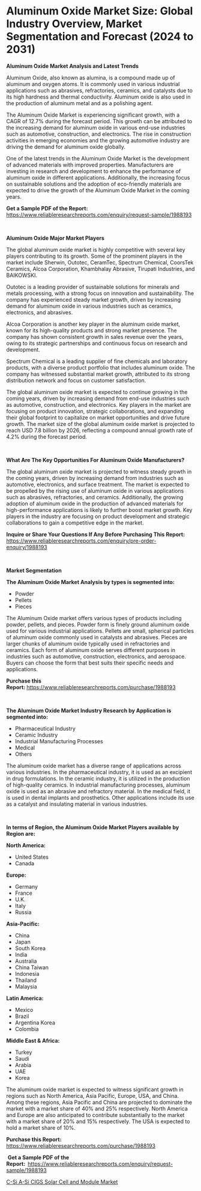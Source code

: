 <p><h1>Aluminum Oxide Market Size: Global Industry Overview, Market Segmentation and Forecast (2024 to 2031)</h1></p><p><strong>Aluminum Oxide Market Analysis and Latest Trends</strong></p>
<p><p>Aluminum Oxide, also known as alumina, is a compound made up of aluminum and oxygen atoms. It is commonly used in various industrial applications such as abrasives, refractories, ceramics, and catalysts due to its high hardness and thermal conductivity. Aluminum oxide is also used in the production of aluminum metal and as a polishing agent.</p><p>The Aluminum Oxide Market is experiencing significant growth, with a CAGR of 12.7% during the forecast period. This growth can be attributed to the increasing demand for aluminum oxide in various end-use industries such as automotive, construction, and electronics. The rise in construction activities in emerging economies and the growing automotive industry are driving the demand for aluminum oxide globally.</p><p>One of the latest trends in the Aluminum Oxide Market is the development of advanced materials with improved properties. Manufacturers are investing in research and development to enhance the performance of aluminum oxide in different applications. Additionally, the increasing focus on sustainable solutions and the adoption of eco-friendly materials are expected to drive the growth of the Aluminum Oxide Market in the coming years.</p></p>
<p><strong>Get a Sample PDF of the Report:&nbsp;</strong> <a href="https://www.reliableresearchreports.com/enquiry/request-sample/1988193">https://www.reliableresearchreports.com/enquiry/request-sample/1988193</a></p>
<p>&nbsp;</p>
<p><strong>Aluminum Oxide Major Market Players</strong></p>
<p><p>The global aluminum oxide market is highly competitive with several key players contributing to its growth. Some of the prominent players in the market include Sherwin, Outotec, CeramTec, Spectrum Chemical, CoorsTek Ceramics, Alcoa Corporation, Khambhalay Abrasive, Tirupati Industries, and BAIKOWSKI.</p><p>Outotec is a leading provider of sustainable solutions for minerals and metals processing, with a strong focus on innovation and sustainability. The company has experienced steady market growth, driven by increasing demand for aluminum oxide in various industries such as ceramics, electronics, and abrasives.</p><p>Alcoa Corporation is another key player in the aluminum oxide market, known for its high-quality products and strong market presence. The company has shown consistent growth in sales revenue over the years, owing to its strategic partnerships and continuous focus on research and development.</p><p>Spectrum Chemical is a leading supplier of fine chemicals and laboratory products, with a diverse product portfolio that includes aluminum oxide. The company has witnessed substantial market growth, attributed to its strong distribution network and focus on customer satisfaction.</p><p>The global aluminum oxide market is expected to continue growing in the coming years, driven by increasing demand from end-use industries such as automotive, construction, and electronics. Key players in the market are focusing on product innovation, strategic collaborations, and expanding their global footprint to capitalize on market opportunities and drive future growth. The market size of the global aluminum oxide market is projected to reach USD 7.8 billion by 2026, reflecting a compound annual growth rate of 4.2% during the forecast period.</p></p>
<p>&nbsp;</p>
<p><strong>What Are The Key Opportunities For Aluminum Oxide Manufacturers?</strong></p>
<p><p>The global aluminum oxide market is projected to witness steady growth in the coming years, driven by increasing demand from industries such as automotive, electronics, and surface treatment. The market is expected to be propelled by the rising use of aluminum oxide in various applications such as abrasives, refractories, and ceramics. Additionally, the growing adoption of aluminum oxide in the production of advanced materials for high-performance applications is likely to further boost market growth. Key players in the industry are focusing on product development and strategic collaborations to gain a competitive edge in the market.</p></p>
<p><strong>Inquire or Share Your Questions If Any Before Purchasing This Report:</strong> <a href="https://www.reliableresearchreports.com/enquiry/pre-order-enquiry/1988193">https://www.reliableresearchreports.com/enquiry/pre-order-enquiry/1988193</a></p>
<p>&nbsp;</p>
<p><strong>Market Segmentation</strong></p>
<p><strong>The Aluminum Oxide Market Analysis by types is segmented into:</strong></p>
<p><ul><li>Powder</li><li>Pellets</li><li>Pieces</li></ul></p>
<p><p>The Aluminum Oxide market offers various types of products including powder, pellets, and pieces. Powder form is finely ground aluminum oxide used for various industrial applications. Pellets are small, spherical particles of aluminum oxide commonly used in catalysts and abrasives. Pieces are larger chunks of aluminum oxide typically used in refractories and ceramics. Each form of aluminum oxide serves different purposes in industries such as automotive, construction, electronics, and aerospace. Buyers can choose the form that best suits their specific needs and applications.</p></p>
<p><strong>Purchase this Report:&nbsp;</strong><a href="https://www.reliableresearchreports.com/purchase/1988193">https://www.reliableresearchreports.com/purchase/1988193</a></p>
<p>&nbsp;</p>
<p><strong>The Aluminum Oxide Market Industry Research by Application is segmented into:</strong></p>
<p><ul><li>Pharmaceutical Industry</li><li>Ceramic Industry</li><li>Industrial Manufacturing Processes</li><li>Medical</li><li>Others</li></ul></p>
<p><p>The aluminum oxide market has a diverse range of applications across various industries. In the pharmaceutical industry, it is used as an excipient in drug formulations. In the ceramic industry, it is utilized in the production of high-quality ceramics. In industrial manufacturing processes, aluminum oxide is used as an abrasive and refractory material. In the medical field, it is used in dental implants and prosthetics. Other applications include its use as a catalyst and insulating material in various industries.</p></p>
<p>&nbsp;</p>
<p><strong>In terms of Region, the Aluminum Oxide Market Players available by Region are:</strong></p>
<p>
    <p> <strong> North America: </strong>
        <ul>
            <li>United States</li>
            <li>Canada</li>
        </ul>
        </p> 
    <p> <strong> Europe: </strong>
        <ul>
            <li>Germany</li>
            <li>France</li>
            <li>U.K.</li>
            <li>Italy</li>
            <li>Russia</li>
        </ul>
        </p> 
    <p> <strong> Asia-Pacific: </strong>
        <ul>
            <li>China</li>
            <li>Japan</li>
            <li>South Korea</li>
            <li>India</li>
            <li>Australia</li>
            <li>China Taiwan</li>
            <li>Indonesia</li>
            <li>Thailand</li>
            <li>Malaysia</li>
        </ul>
        </p> 
    <p> <strong> Latin America: </strong>
        <ul>
            <li>Mexico</li>
            <li>Brazil</li>
            <li>Argentina Korea</li>
            <li>Colombia</li>
        </ul>
        </p> 
    <p> <strong> Middle East & Africa: </strong>
        <ul>
            <li>Turkey</li>
            <li>Saudi</li>
            <li>Arabia</li>
            <li>UAE</li>
            <li>Korea</li>
        </ul>
    </p>
    </p>
<p><p>The aluminum oxide market is expected to witness significant growth in regions such as North America, Asia Pacific, Europe, USA, and China. Among these regions, Asia Pacific and China are projected to dominate the market with a market share of 40% and 25% respectively. North America and Europe are also anticipated to contribute substantially to the market with a market share of 20% and 15% respectively. The USA is expected to hold a market share of 10%.</p></p>
<p><strong>Purchase this Report: </strong><a href="https://www.reliableresearchreports.com/purchase/1988193">https://www.reliableresearchreports.com/purchase/1988193</a></p>
<p>&nbsp;<strong>Get a Sample PDF of the Report:&nbsp;&nbsp;</strong><a href="https://www.reliableresearchreports.com/enquiry/request-sample/1988193">https://www.reliableresearchreports.com/enquiry/request-sample/1988193</a></p>
<p><strong></strong></p>
<p><p><a href="https://cautious-neon-760.notion.site/C-Si-A-Si-CIGS-Solar-Cell-and-Module-Market-Size-Global-Industry-Overview-Market-Segmentation-and--2a625f085da8452287c41d949eaf6b6c">C-Si A-Si CIGS Solar Cell and Module Market</a></p></p>